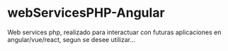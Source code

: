# webServicesPHP-Angular
Web services php, realizado para interactuar con futuras aplicaciones en angular/vue/react, segun se desee utilizar...
